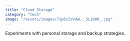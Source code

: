 ```yaml
---
title: "Cloud Storage"
category: "tech"
image: "/assets/images/71p6cIsVUwL._SL1080_.jpg"
---
```


Experiments with personal storage and backup strategies.
